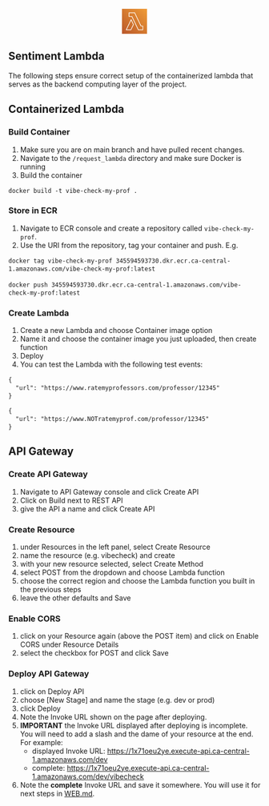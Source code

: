 <p align="center">
  <img src="https://github.com/Jonqora/VibeCheckMyProf/blob/doc-update/scratch/image_files/lambda.png" width="50" height="50" />
</p> 

## Sentiment Lambda

The following steps ensure correct setup of the containerized lambda that serves as the backend computing layer of the project.

## Containerized Lambda

### Build Container

1. Make sure you are on main branch and have pulled recent changes.
2. Navigate to the `/request_lambda` directory and make sure Docker is running
3. Build the container
```
docker build -t vibe-check-my-prof .
```

### Store in ECR
1. Navigate to ECR console and create a repository called `vibe-check-my-prof`.
2. Use the URI from the repository, tag your container and push. E.g.
```
docker tag vibe-check-my-prof 345594593730.dkr.ecr.ca-central-1.amazonaws.com/vibe-check-my-prof:latest

docker push 345594593730.dkr.ecr.ca-central-1.amazonaws.com/vibe-check-my-prof:latest
```

### Create Lambda
1. Create a new Lambda and choose Container image option
2. Name it and choose the container image you just uploaded, then create function
3. Deploy
4. You can test the Lambda with the following test events:
```
{
  "url": "https://www.ratemyprofessors.com/professor/12345"
}
```
```
{
  "url": "https://www.NOTratemyprof.com/professor/12345"
}
```

## API Gateway

### Create API Gateway
1. Navigate to API Gateway console and click Create API
2. Click on Build next to REST API
3. give the API a name and click Create API

### Create Resource
1. under Resources in the left panel, select Create Resource
2. name the resource (e.g. vibecheck) and create
3. with your new resource selected, select Create Method
4. select POST from the dropdown and choose Lambda function
5. choose the correct region and choose the Lambda function you built in the previous steps
6. leave the other defaults and Save

### Enable CORS
1. click on your Resource again (above the POST item) and click on Enable CORS under Resource Details
2. select the checkbox for POST and click Save

### Deploy API Gateway
1. click on Deploy API
2. choose \[New Stage\] and name the stage (e.g. dev or prod)
3. click Deploy
4. Note the Invoke URL shown on the page after deploying.
5. **IMPORTANT** the Invoke URL displayed after deploying is incomplete. You will need to add a slash and the dame of your resource at the end. For example:
    - displayed Invoke URL: https://1x71oeu2ye.execute-api.ca-central-1.amazonaws.com/dev
    - complete: https://1x71oeu2ye.execute-api.ca-central-1.amazonaws.com/dev/vibecheck
6. Note the **complete** Invoke URL and save it somewhere. You will use it for next steps in [WEB.md](WEB.md).
